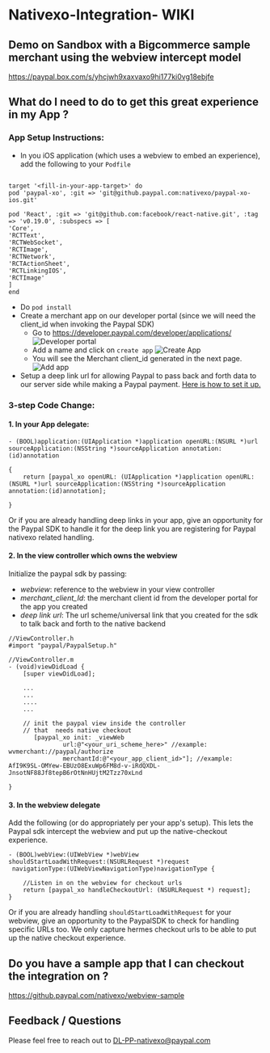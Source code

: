 # Nativexo-Integration- WIKI 

## Demo on Sandbox with a Bigcommerce sample merchant using the webview intercept model

https://paypal.box.com/s/yhcjwh9xaxvaxo9hi177ki0vg18ebjfe

## What do I need to do to get this great experience in my App ?

### App Setup Instructions:

* In you iOS application (which uses a webview to embed an experience), add the following to your `Podfile`
```

target '<fill-in-your-app-target>' do
pod 'paypal-xo', :git => 'git@github.paypal.com:nativexo/paypal-xo-ios.git'

pod 'React', :git => 'git@github.com:facebook/react-native.git', :tag => 'v0.19.0', :subspecs => [
'Core',
'RCTText',
'RCTWebSocket',
'RCTImage',
'RCTNetwork',
'RCTActionSheet',
'RCTLinkingIOS',
'RCTImage'
]
end
```
* Do `pod install`
* Create a merchant app on our developer portal (since we will need the client_id when invoking the Paypal SDK)
    * Go to https://developer.paypal.com/developer/applications/
    ![Developer portal](https://github.paypal.com/nativexo/nativexo-integration-Wiki/blob/master/step1.png)
    * Add a name  and click on `create app` 
    ![Create App](https://github.paypal.com/nativexo/nativexo-integration-Wiki/blob/master/step2.png)
    * You will see the Merchant client_id generated in the next page. 
    ![Add app](https://github.paypal.com/nativexo/nativexo-integration-Wiki/blob/master/step3.png)
* Setup a deep link url for allowing Paypal to pass back and forth data to our server side while making a Paypal payment. [Here is how to set it up.](http://www.idev101.com/code/Objective-C/custom_url_schemes.html)

### 3-step Code Change:

#### 1. In your App delegate:
```
- (BOOL)application:(UIApplication *)application openURL:(NSURL *)url sourceApplication:(NSString *)sourceApplication annotation:(id)annotation

{
    return [paypal_xo openURL: (UIApplication *)application openURL:(NSURL *)url sourceApplication:(NSString *)sourceApplication annotation:(id)annotation];
    
}
```

Or if you are already handling deep links in your app, give an opportunity for the Paypal SDK to handle it for the deep link you are registering for Paypal nativexo related handling.

#### 2. In the view controller which owns the webview 
Initialize the paypal sdk by passing:
   * *webview*: reference to the webview in your view controller
   * *merchant_client_Id*: the merchant client id from the developer portal for the app you created
   * *deep link url*: The url scheme/universal link that you created for the sdk to talk back and forth to the native backend
   
   
```
//ViewController.h
#import "paypal/PaypalSetup.h"

//ViewController.m
- (void)viewDidLoad {
    [super viewDidLoad];

    ...
    ...
    ....
    ...

    // init the paypal view inside the controller
    // that  needs native checkout
       [paypal_xo init: _viewWeb
               url:@"<your_uri_scheme_here>" //example: wvmerchant://paypal/authorize
               merchantId:@"<your_app_client_id>"]; //example: AfI9K9SL-OMYew-EBUzO8ExuWp6FM8d-v-iRdQXDL-JnsotNF88Jf8tepB6rOtNnHUjtM2Tzz70xLnd
    
}
```

#### 3. In the webview delegate

Add the following (or do appropriately per your app's setup). This lets the Paypal sdk intercept the webview and put up the  native-checkout experience.

```
- (BOOL)webView:(UIWebView *)webView
shouldStartLoadWithRequest:(NSURLRequest *)request
 navigationType:(UIWebViewNavigationType)navigationType {

    //Listen in on the webview for checkout urls
    return [paypal_xo handleCheckoutUrl: (NSURLRequest *) request];
}

```

Or if you are already handling `shouldStartLoadWithRequest` for your webview, give an opportunity to the PaypalSDK to check for handling specific URLs too. We only capture hermes checkout urls to be able to put up the native checkout experience.

## Do you have a sample app that I can checkout the integration on ?

https://github.paypal.com/nativexo/webview-sample

## Feedback / Questions

Please feel free to reach out to DL-PP-nativexo@paypal.com





